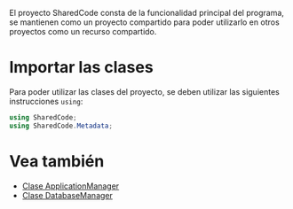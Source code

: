 El proyecto SharedCode consta de la funcionalidad principal del programa, se mantienen como un proyecto compartido para poder utilizarlo en otros proyectos como un recurso compartido.

# Importar las clases

Para poder utilizar las clases del proyecto, se deben utilizar las siguientes instrucciones `using`:

``` csharp
using SharedCode;
using SharedCode.Metadata;
```

# Vea también
- [Clase ApplicationManager]()
- [Clase DatabaseManager]()